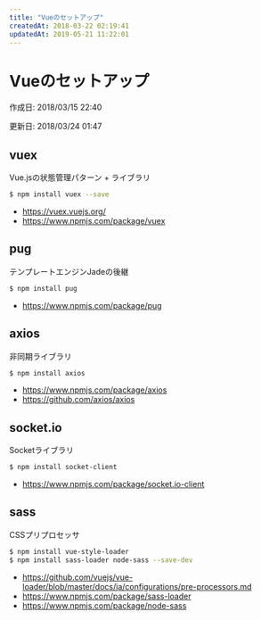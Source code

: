 ```yaml
---
title: "Vueのセットアップ"
createdAt: 2018-03-22 02:19:41
updatedAt: 2019-05-21 11:22:01
---
```


# Vueのセットアップ

<p id="created_at">作成日: <time dateTime="2018-03-15T22:40">2018/03/15 22:40</time></p>
<p id="updated_at">更新日: <time dateTime="2018-03-24T01:47">2018/03/24 01:47</time></p>

## vuex

Vue.jsの状態管理パターン + ライブラリ

```bash
$ npm install vuex --save
```

- <https://vuex.vuejs.org/>
- <https://www.npmjs.com/package/vuex>

## pug

テンプレートエンジンJadeの後継

```bash
$ npm install pug
```

- <https://www.npmjs.com/package/pug>

## axios

非同期ライブラリ

```bash
$ npm install axios
```

- <https://www.npmjs.com/package/axios>
- <https://github.com/axios/axios>

## socket.io

Socketライブラリ

```bash
$ npm install socket-client
```

- <https://www.npmjs.com/package/socket.io-client>

## sass

CSSプリプロセッサ

```bash
$ npm install vue-style-loader
$ npm install sass-loader node-sass --save-dev
```

- <https://github.com/vuejs/vue-loader/blob/master/docs/ja/configurations/pre-processors.md>
- <https://www.npmjs.com/package/sass-loader>
- <https://www.npmjs.com/package/node-sass>